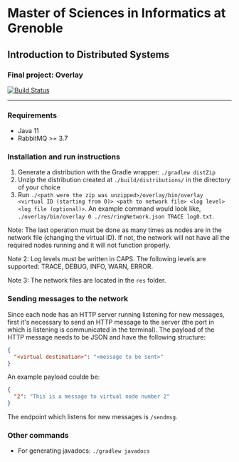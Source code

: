 # Master of Sciences in Informatics at Grenoble
## Introduction to Distributed Systems
### Final project: Overlay

[![Build Status](https://travis-ci.com/manuporto/mosig-ids-project.svg?token=jPjbUCGgpHyA6zpLgNLq&branch=master)](https://travis-ci.com/manuporto/mosig-ids-project)

---

### Requirements
* Java 11
* RabbitMQ >= 3.7

### Installation and run instructions
1. Generate a distribution with the Gradle wrapper: `./gradlew distZip`
2. Unzip the distribution created at `./build/distributions/` in the directory of your choice
3. Run `./<path were the zip was unzipped>/overlay/bin/overlay <virtual ID (starting from 0)> <path to network file> <log level> <log file (optional)>`. An example command would look like, `./overlay/bin/overlay 0 ./res/ringNetwork.json TRACE log0.txt`.

Note: The last operation must be done as many times as nodes are in the network file (changing the virtual ID). If not, the network will not have all the required nodes running and it will not function properly.

Note 2: Log levels must be written in CAPS. The following levels are supported: TRACE, DEBUG, INFO, WARN, ERROR.

Note 3: The network files are located in the `res` folder.

### Sending messages to the network
Since each node has an HTTP server running listening for new messages, first it's necessary to send an HTTP message to the server (the port in which is listening is communicated in the terminal). The payload of the HTTP message needs to be JSON and have the following structure:

```json
{
  "<virtual destination>": "<message to be sent>"
}
```
An example payload coulde be:

```json
{
  "2": "This is a message to virtual node number 2"
}
```

The endpoint which listens for new messages is `/sendmsg`.

### Other commands
* For generating javadocs: `./gradlew javadocs`
